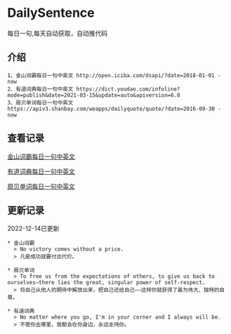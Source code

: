 # DailySentence

每日一句,每天自动获取，自动推代码

## 介绍

```
1、金山词霸每日一句中英文 http://open.iciba.com/dsapi/?date=2018-01-01 - now
2、有道词典每日一句中英文 https://dict.youdao.com/infoline?mode=publish&date=2021-03-15&update=auto&apiversion=6.0
3、扇贝单词每日一句中英文 https://apiv3.shanbay.com/weapps/dailyquote/quote/?date=2016-09-30 - now
```

## 查看记录

[金山词霸每日一句中英文](./data/iciba/)

[有道词典每日一句中英文](./data/youdao/)

[扇贝单词每日一句中英文](./data/shanbay/)

## 更新记录
2022-12-14已更新 
```
* 金山词霸
  > No victory comes without a price.
  > 凡是成功就要付出代价。

* 扇贝单词
  > To free us from the expectations of others, to give us back to ourselves—there lies the great, singular power of self-respect.
  > 将自己从他人的期待中解放出来，把自己还给自己——这样你就获得了最为伟大、独特的自尊。

* 有道词典
  > No matter where you go, I'm in your corner and I always will be.
  > 不管你去哪里，我都会在你身边，永远支持你。

```
